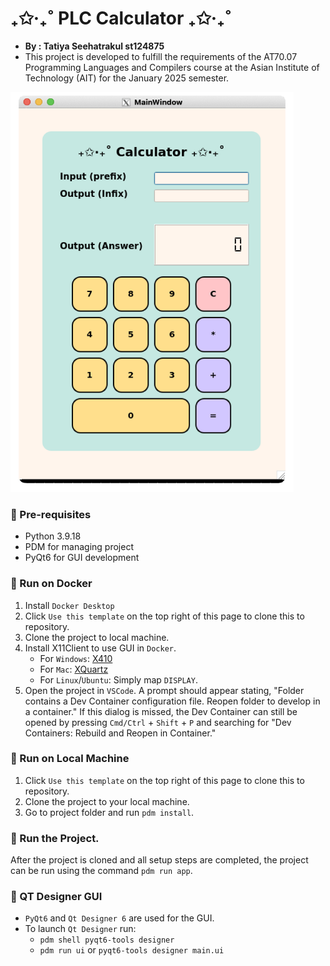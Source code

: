 # ₊✩‧₊˚ PLC Calculator ₊✩‧₊˚
- **By : Tatiya Seehatrakul st124875**
- This project is developed to fulfill the requirements of the AT70.07 Programming Languages and Compilers course at the Asian Institute of Technology (AIT) for the January 2025 semester.

<p align="left">
  <img src="demo.gif" width="453" height="640">
</p>

### 📍 Pre-requisites 
- Python 3.9.18
- PDM for managing project 
- PyQt6 for GUI development

### 📍 Run on Docker
1. Install `Docker Desktop`
2. Click `Use this template` on the top right of this page to clone this to repository.
3. Clone the project to local machine.
4. Install X11Client to use GUI in `Docker`. 
   - For `Windows`: [X410](https://x410.dev)
   - For `Mac`: [XQuartz](https://www.xquartz.org)
   - For `Linux`/`Ubuntu`: Simply map `DISPLAY`.
5. Open the project in `VSCode`. A prompt should appear stating, "Folder contains a Dev Container configuration file. Reopen folder to develop in a container." If this dialog is missed, the Dev Container can still be opened by pressing `Cmd/Ctrl` + `Shift` + `P` and searching for "Dev Containers: Rebuild and Reopen in Container."

### 📍 Run on Local Machine
1. Click `Use this template` on the top right of this page to clone this to repository.
2. Clone the project to your local machine.
3. Go to project folder and run `pdm install`.

### 📍 Run the Project.
After the project is cloned and all setup steps are completed, the project can be run using the command `pdm run app`.

### 📍 QT Designer GUI

- `PyQt6` and `Qt Designer 6` are used for the GUI.  
- To launch `Qt Designer` run:
    - `pdm shell pyqt6-tools designer`
    - `pdm run ui` or `pyqt6-tools designer main.ui`